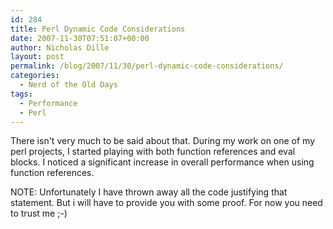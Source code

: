 ```yaml
---
id: 284
title: Perl Dynamic Code Considerations
date: 2007-11-30T07:51:07+00:00
author: Nicholas Dille
layout: post
permalink: /blog/2007/11/30/perl-dynamic-code-considerations/
categories:
  - Nerd of the Old Days
tags:
  - Performance
  - Perl
---
```

There isn't very much to be said about that. During my work on one of my perl projects, I started playing with both function references and eval blocks. I noticed a significant increase in overall performance when using function references.

<!--more-->

<p class="note">
  NOTE: Unfortunately I have thrown away all the code justifying that statement. But i will have to provide you with some proof. For now you need to trust me ;-)
</p>


